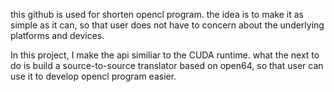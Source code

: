 this github is used for shorten opencl program.
the idea is to make it as simple as it can, so that user does not have to 
concern about the underlying platforms and devices. 

In this project, I make the api similiar to the CUDA runtime.
what the next to do is build a source-to-source translator based on open64,
so that user can use it to develop opencl program easier. 


